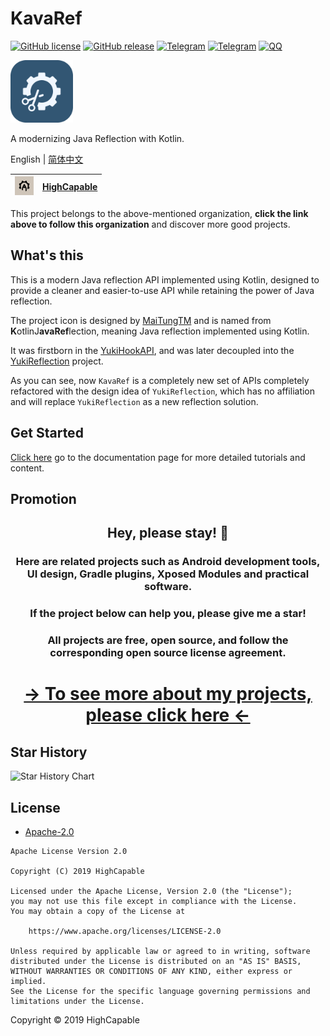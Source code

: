 # KavaRef

[![GitHub license](https://img.shields.io/github/license/HighCapable/KavaRef?color=blue&style=flat-square)](https://github.com/HighCapable/KavaRef/blob/master/LICENSE)
[![GitHub release](https://img.shields.io/github/v/release/HighCapable/KavaRef?display_name=release&logo=github&color=green&style=flat-square)](https://github.com/HighCapable/KavaRef/releases)
[![Telegram](https://img.shields.io/badge/discussion-Telegram-blue.svg?logo=telegram&style=flat-square)](https://t.me/KavaRef)
[![Telegram](https://img.shields.io/badge/discussion%20dev-Telegram-blue.svg?logo=telegram&style=flat-square)](https://t.me/HighCapable_Dev)
[![QQ](https://img.shields.io/badge/discussion-QQ-blue.svg?logo=tencent-qq&logoColor=red&style=flat-square)](https://qm.qq.com/cgi-bin/qm/qr?k=Pnsc5RY6N2mBKFjOLPiYldbAbprAU3V7&jump_from=webapi&authKey=X5EsOVzLXt1dRunge8ryTxDRrh9/IiW1Pua75eDLh9RE3KXE+bwXIYF5cWri/9lf)

<img src="img-src/icon.svg" width = "100" height = "100" alt="LOGO"/>

A modernizing Java Reflection with Kotlin.

English | [简体中文](README-zh-CN.md)

| <img src="https://github.com/HighCapable/.github/blob/main/img-src/logo.jpg?raw=true" width = "30" height = "30" alt="LOGO"/> | [HighCapable](https://github.com/HighCapable) |
|-------------------------------------------------------------------------------------------------------------------------------|-----------------------------------------------|

This project belongs to the above-mentioned organization, **click the link above to follow this organization** and discover more good projects.

## What's this

This is a modern Java reflection API implemented using Kotlin, designed to provide a cleaner and easier-to-use API while retaining the power of Java
reflection.

The project icon is designed by [MaiTungTM](https://github.com/Lagrio) and is named from **K**otlinJ**avaRef**lection, meaning Java reflection
implemented using Kotlin.

It was firstborn in the [YukiHookAPI](https://github.com/HighCapable/YukiHookAPI), and was later decoupled into
the [YukiReflection](https://github.com/HighCapable/YukiReflection) project.

As you can see, now `KavaRef` is a completely new set of APIs completely refactored with the design idea of `YukiReflection`,
which has no affiliation and will replace `YukiReflection` as a new reflection solution.

## Get Started

[Click here](https://highcapable.github.io/KavaRef/en) go to the documentation page for more detailed tutorials and content.

## Promotion

<!--suppress HtmlDeprecatedAttribute -->
<div align="center">
     <h2>Hey, please stay! 👋</h2>
     <h3>Here are related projects such as Android development tools, UI design, Gradle plugins, Xposed Modules and practical software. </h3>
     <h3>If the project below can help you, please give me a star! </h3>
     <h3>All projects are free, open source, and follow the corresponding open source license agreement. </h3>
     <h1><a href="https://github.com/fankes/fankes/blob/main/project-promote/README.md">→ To see more about my projects, please click here ←</a></h1>
</div>

## Star History

![Star History Chart](https://api.star-history.com/svg?repos=HighCapable/KavaRef&type=Date)

## License

- [Apache-2.0](https://www.apache.org/licenses/LICENSE-2.0)

```
Apache License Version 2.0

Copyright (C) 2019 HighCapable

Licensed under the Apache License, Version 2.0 (the "License");
you may not use this file except in compliance with the License.
You may obtain a copy of the License at

    https://www.apache.org/licenses/LICENSE-2.0

Unless required by applicable law or agreed to in writing, software
distributed under the License is distributed on an "AS IS" BASIS,
WITHOUT WARRANTIES OR CONDITIONS OF ANY KIND, either express or implied.
See the License for the specific language governing permissions and
limitations under the License.
```

Copyright © 2019 HighCapable